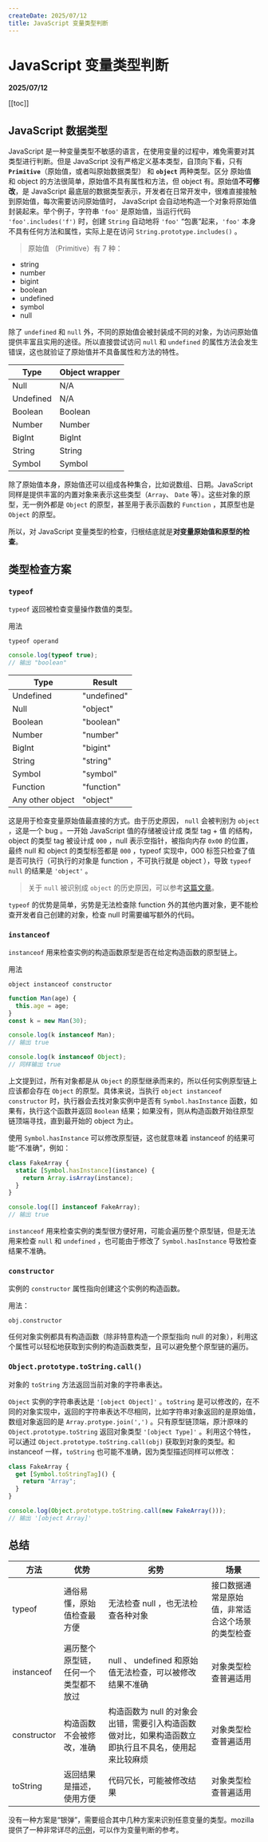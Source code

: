 ```yaml
---
createDate: 2025/07/12
title: JavaScript 变量类型判断
---
```


# JavaScript 变量类型判断

**2025/07/12**

[[toc]]

## JavaScript 数据类型

JavaScript 是一种变量类型不敏感的语言，在使用变量的过程中，难免需要对其类型进行判断。但是 JavaScript 没有严格定义基本类型，自顶向下看，只有 **`Primitive`**（原始值，或者叫原始数据类型） 和 **`object`** 两种类型。区分 原始值 和 object 的方法很简单，原始值不具有属性和方法，但 object 有。原始值**不可修改**，是 JavaScript 最底层的数据类型表示，开发者在日常开发中，很难直接接触到原始值，每次需要访问原始值时， JavaScript 会自动地构造一个对象将原始值封装起来。举个例子，字符串 `'foo'` 是原始值，当运行代码 `'foo'.includes('f')` 时，创建 `String` 自动地将 `'foo'` “包裹”起来，`'foo'` 本身不具有任何方法和属性，实际上是在访问 `String.prototype.includes()` 。

> 原始值 （Primitive）有 7 种：

- string
- number
- bigint
- boolean
- undefined
- symbol
- null

除了 `undefined` 和 `null` 外，不同的原始值会被封装成不同的对象，为访问原始值提供丰富且实用的途径。所以直接尝试访问 `null` 和 `undefined` 的属性方法会发生错误，这也就验证了原始值并不具备属性和方法的特性。

| Type      | Object wrapper |
| --------- | -------------- |
| Null      | N/A            |
| Undefined | N/A            |
| Boolean   | Boolean        |
| Number    | Number         |
| BigInt    | BigInt         |
| String    | String         |
| Symbol    | Symbol         |

除了原始值本身，原始值还可以组成各种集合，比如说数组、日期。JavaScript 同样是提供丰富的内置对象来表示这些类型（`Array`、 `Date` 等）。这些对象的原型，无一例外都是 `Object` 的原型，甚至用于表示函数的 `Function` ，其原型也是 `Object` 的原型。

所以，对 JavaScript 变量类型的检查，归根结底就是**对变量原始值和原型的检查**。

## 类型检查方案

### `typeof`

`typeof` 返回被检查变量操作数值的类型。

用法

```
typeof operand
```

```javascript
console.log(typeof true);
// 输出 "boolean"
```

| Type             | Result      |
| ---------------- | ----------- |
| Undefined        | "undefined" |
| Null             | "object"    |
| Boolean          | "boolean"   |
| Number           | "number"    |
| BigInt           | "bigint"    |
| String           | "string"    |
| Symbol           | "symbol"    |
| Function         | "function"  |
| Any other object | "object"    |

这是用于检查变量原始值最直接的方式。由于历史原因， `null` 会被判别为 `object` ，这是一个 bug 。一开始 JavaScript 值的存储被设计成 类型 tag + 值 的结构，object 的类型 tag 被设计成 `000` ，null 表示空指针，被指向内存 `0x00` 的位置， 最终 null 和 object 的类型标签都是 `000` ，typeof 实现中，000 标签只检查了值是否可执行（可执行的对象是 function ，不可执行就是 object ），导致 `typeof null` 的结果是 `'object'` 。

> 关于 `null` 被识别成 `object` 的历史原因，可以参考[这篇文章](https://2ality.com/2013/10/typeof-null.html)。

`typeof` 的优势是简单，劣势是无法检查除 function 外的其他内置对象，更不能检查开发者自己创建的对象，检查 null 时需要编写额外的代码。

### `instanceof`

`instanceof` 用来检查实例的构造函数原型是否在给定构造函数的原型链上。

用法

```
object instanceof constructor
```

```javascript
function Man(age) {
  this.age = age;
}
const k = new Man(30);

console.log(k instanceof Man);
// 输出 true

console.log(k instanceof Object);
// 同样输出 true
```

上文提到过，所有对象都是从 `Object` 的原型继承而来的，所以任何实例原型链上应该都会存在 `Object` 的原型。具体来说，当执行 `object instanceof constructor` 时，执行器会去找对象实例中是否有 `Symbol.hasInstance` 函数，如果有，执行这个函数并返回 `Boolean` 结果；如果没有，则从构造函数开始往原型链顶端寻找，直到最开始的 object 为止。

使用 `Symbol.hasInstance` 可以修改原型链，这也就意味着 instanceof 的结果可能“不准确”，例如：

```javascript
class FakeArray {
  static [Symbol.hasInstance](instance) {
    return Array.isArray(instance);
  }
}

console.log([] instanceof FakeArray);
// 输出 true
```

`instanceof` 用来检查实例的类型很方便好用，可能会遍历整个原型链，但是无法用来检查 `null` 和 `undefined` ，也可能由于修改了 `Symbol.hasInstance` 导致检查结果不准确。

### `constructor`

实例的 `constructor` 属性指向创建这个实例的构造函数。

用法：

```
obj.constructor
```

任何对象实例都具有构造函数（除非特意构造一个原型指向 null 的对象），利用这个属性可以轻松地获取到实例的构造函数类型，且可以避免整个原型链的遍历。

### `Object.prototype.toString.call()`

对象的 `toString` 方法返回当前对象的字符串表达。

`Object` 实例的字符串表达是 `'[object Object]'` 。`toString` 是可以修改的，在不同的对象实现中，返回的字符串表达不尽相同，比如字符串对象返回的是原始值，数组对象返回的是 `Array.protype.join(',')` 。只有原型链顶端，原汁原味的 `Object.prototype.toString` 返回对象类型 `'[object Type]'` 。利用这个特性，可以通过 `Object.prototype.toString.call(obj)` 获取到对象的类型。和 instanceof 一样，`toString` 也可能不准确，因为类型描述同样可以修改：

```javascript
class FakeArray {
  get [Symbol.toStringTag]() {
    return "Array";
  }
}

console.log(Object.prototype.toString.call(new FakeArray()));
// 输出 '[object Array]'
```

## 总结

| 方法        | 优势                                 | 劣势                                                                                                 | 场景                                             |
| ----------- | ------------------------------------ | ---------------------------------------------------------------------------------------------------- | ------------------------------------------------ |
| typeof      | 通俗易懂，原始值检查最方便           | 无法检查 null ，也无法检查各种对象                                                                   | 接口数据通常是原始值，非常适合这个场景的类型检查 |
| instanceof  | 遍历整个原型链，任何一个类型都不放过 | null 、 undefined 和原始值无法检查，可以被修改结果不准确                                             | 对象类型检查普遍适用                             |
| constructor | 构造函数不会被修改，准确             | 构造函数为 null 的对象会出错，需要引入构造函数做对比，如果构造函数立即执行且不具名，使用起来比较麻烦 | 对象类型检查普遍适用                             |
| toString    | 返回结果是描述，使用方便             | 代码冗长，可能被修改结果                                                                             | 对象类型检查普遍适用                             |

没有一种方案是“银弹”，需要组合其中几种方案来识别任意变量的类型。mozilla 提供了一种非常详尽的[示例](https://developer.mozilla.org/en-US/docs/Web/JavaScript/Reference/Operators/typeof#custom_method_that_gets_a_more_specific_type)，可以作为变量判断的参考。
